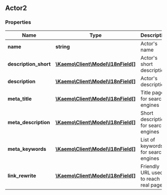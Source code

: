 ## Actor2

### Properties
Name | Type | Description | Notes
------------ | ------------- | ------------- | -------------
**name** | **string** | Actor&#39;s name | [optional] 
**description_short** | [**\Kaemo\Client\Model\I18nField[]**](#I18nField) | Actor&#39;s short description | [optional] 
**description** | [**\Kaemo\Client\Model\I18nField[]**](#I18nField) | Actor&#39;s description | [optional] 
**meta_title** | [**\Kaemo\Client\Model\I18nField[]**](#I18nField) | Title page for search engines | [optional] 
**meta_description** | [**\Kaemo\Client\Model\I18nField[]**](#I18nField) | Short description for search engines | [optional] 
**meta_keywords** | [**\Kaemo\Client\Model\I18nField[]**](#I18nField) | List of keywords for search engines | [optional] 
**link_rewrite** | [**\Kaemo\Client\Model\I18nField[]**](#I18nField) | Friendly URL used to reach real page | [optional] 


